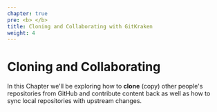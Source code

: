 ```yaml
---
chapter: true
pre: <b> </b>
title: Cloning and Collaborating with GitKraken
weight: 4
---
```


# Cloning and Collaborating

In this Chapter we'll be exploring how to **clone** (copy) other people's repositories from GitHub and contribute content back as well as how to sync local repositories with upstream changes.
